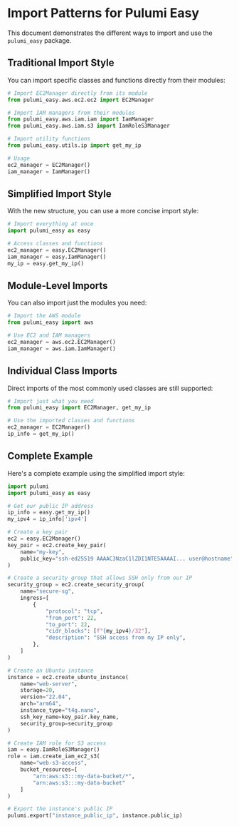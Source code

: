 # Import Patterns for Pulumi Easy

This document demonstrates the different ways to import and use the `pulumi_easy` package.

## Traditional Import Style

You can import specific classes and functions directly from their modules:

```python
# Import EC2Manager directly from its module
from pulumi_easy.aws.ec2.ec2 import EC2Manager

# Import IAM managers from their modules
from pulumi_easy.aws.iam.iam import IamManager
from pulumi_easy.aws.iam.s3 import IamRoleS3Manager

# Import utility functions
from pulumi_easy.utils.ip import get_my_ip

# Usage
ec2_manager = EC2Manager()
iam_manager = IamManager()
```

## Simplified Import Style

With the new structure, you can use a more concise import style:

```python
# Import everything at once
import pulumi_easy as easy

# Access classes and functions
ec2_manager = easy.EC2Manager()
iam_manager = easy.IamManager()
my_ip = easy.get_my_ip()
```

## Module-Level Imports

You can also import just the modules you need:

```python
# Import the AWS module
from pulumi_easy import aws

# Use EC2 and IAM managers
ec2_manager = aws.ec2.EC2Manager()
iam_manager = aws.iam.IamManager()
```

## Individual Class Imports

Direct imports of the most commonly used classes are still supported:

```python
# Import just what you need
from pulumi_easy import EC2Manager, get_my_ip

# Use the imported classes and functions
ec2_manager = EC2Manager()
ip_info = get_my_ip()
```

## Complete Example

Here's a complete example using the simplified import style:

```python
import pulumi
import pulumi_easy as easy

# Get our public IP address
ip_info = easy.get_my_ip()
my_ipv4 = ip_info['ipv4']

# Create a key pair
ec2 = easy.EC2Manager()
key_pair = ec2.create_key_pair(
    name="my-key",
    public_key="ssh-ed25519 AAAAC3NzaC1lZDI1NTE5AAAAI... user@hostname"
)

# Create a security group that allows SSH only from our IP
security_group = ec2.create_security_group(
    name="secure-sg",
    ingress=[
        {
            "protocol": "tcp",
            "from_port": 22,
            "to_port": 22,
            "cidr_blocks": [f"{my_ipv4}/32"],
            "description": "SSH access from my IP only",
        },
    ]
)

# Create an Ubuntu instance
instance = ec2.create_ubuntu_instance(
    name="web-server",
    storage=20,
    version="22.04",
    arch="arm64",
    instance_type="t4g.nano",
    ssh_key_name=key_pair.key_name,
    security_group=security_group
)

# Create IAM role for S3 access
iam = easy.IamRoleS3Manager()
role = iam.create_iam_ec2_s3(
    name="web-s3-access",
    bucket_resources=[
        "arn:aws:s3:::my-data-bucket/*",
        "arn:aws:s3:::my-data-bucket"
    ]
)

# Export the instance's public IP
pulumi.export("instance_public_ip", instance.public_ip)
```
